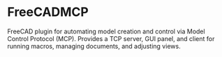 # FreeCADMCP
FreeCAD plugin for automating model creation and control via Model Control Protocol (MCP). Provides a TCP server, GUI panel, and client for running macros, managing documents, and adjusting views.
